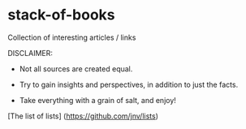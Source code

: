 # stack-of-books
Collection of interesting articles / links

DISCLAIMER:

* Not all sources are created equal.

* Try to gain insights and perspectives, in addition to just the facts.

* Take everything with a grain of salt, and enjoy!

[The list of lists] (https://github.com/jnv/lists)
